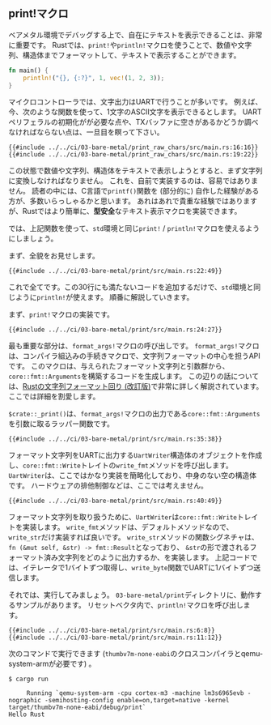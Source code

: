 ## print!マクロ

ベアメタル環境でデバッグする上で、自在にテキストを表示できることは、非常に重要です。
Rustでは、`print!`や`println!`マクロを使うことで、数値や文字列、構造体までフォーマットして、テキストで表示することができます。

```rust
fn main() {
    println!("{}, {:?}", 1, vec!(1, 2, 3));
}
```

マイクロコントローラでは、文字出力はUARTで行うことが多いです。
例えば、今、次のような関数を使って、1文字のASCII文字を表示できるとします。
UARTペリフェラルの初期化がが必要な点や、TXバッファに空きがあるかどうか調べなければならない点は、一旦目を瞑って下さい。

``` rust,ignore
{{#include ../../ci/03-bare-metal/print_raw_chars/src/main.rs:16:16}}
{{#include ../../ci/03-bare-metal/print_raw_chars/src/main.rs:19:22}}
```

この状態で数値や文字列、構造体をテキストで表示しようとすると、まず文字列に変換しなければなりません。
これを、自前で実装するのは、容易ではありません。
読者の中には、C言語で`printf()`関数を (部分的に) 自作した経験がある方が、多数いらっしゃるかと思います。
あれはあれで貴重な経験ではありますが、Rustではより簡単に、**型安全**なテキスト表示マクロを実装できます。

では、上記関数を使って、`std`環境と同じ`print!` / `println!`マクロを使えるようにしましょう。

まず、全貌をお見せします。

```rust,ignore
{{#include ../../ci/03-bare-metal/print/src/main.rs:22:49}}
```

これで全てです。この30行にも満たないコードを追加するだけで、`std`環境と同じように`println!`が使えます。
順番に解説していきます。

まず、`print!`マクロの実装です。

```rust,ignore
{{#include ../../ci/03-bare-metal/print/src/main.rs:24:27}}
```

最も重要な部分は、`format_args!`マクロの呼び出しです。
`format_args!`マクロは、コンパイラ組込みの手続きマクロで、文字列フォーマットの中心を担うAPIです。
このマクロは、与えられたフォーマット文字列と引数群から、`core::fmt::Arguments`を構築するコードを生成します。
この辺りの話については、[Rustの文字列フォーマット回り (改訂版)]で非常に詳しく解説されています。ここでは詳細を割愛します。

[Rustの文字列フォーマット回り (改訂版)]: https://ubnt-intrepid.github.io/blog/2017/10/11/rust-format-args/

`$crate::_print()`は、`format_args!`マクロの出力である`core::fmt::Arguments`を引数に取るラッパー関数です。

```rust,ignore
{{#include ../../ci/03-bare-metal/print/src/main.rs:35:38}}
```

フォーマット文字列をUARTに出力する`UartWriter`構造体のオブジェクトを作成し、`core::fmt::Write`トレイトの`write_fmt`メソッドを呼び出します。
`UartWriter`は、ここではかなり実装を簡略化しており、中身のない空の構造体です。
ハードウェアの排他制御などは、ここでは考えません。

```rust,ignore
{{#include ../../ci/03-bare-metal/print/src/main.rs:40:49}}
```

フォーマット文字列を取り扱うために、`UartWriter`は`core::fmt::Write`トレイトを実装します。
`write_fmt`メソッドは、デフォルトメソッドなので、`write_str`だけ実装すれば良いです。
`write_str`メソッドの関数シグネチャは、`fn (&mut self, &str) -> fmt::Result`となっており、
`&str`の形で渡されるフォーマット済み文字列をどのように出力するか、を実装します。
上記コードでは、イテレータで1バイトずつ取得し、`write_byte`関数でUARTに1バイトずつ送信します。

それでは、実行してみましょう。
`03-bare-metal/print`ディレクトリに、動作するサンプルがあります。
リセットベクタ内で、`println!`マクロを呼び出します。

```rust,ignore
{{#include ../../ci/03-bare-metal/print/src/main.rs:6:8}}
{{#include ../../ci/03-bare-metal/print/src/main.rs:11:12}}
```

次のコマンドで実行できます (`thumbv7m-none-eabi`のクロスコンパイラとqemu-system-armが必要です) 。

```
$ cargo run
```

```
     Running `qemu-system-arm -cpu cortex-m3 -machine lm3s6965evb -nographic -semihosting-config enable=on,target=native -kernel target/thumbv7m-none-eabi/debug/print`
Hello Rust
```